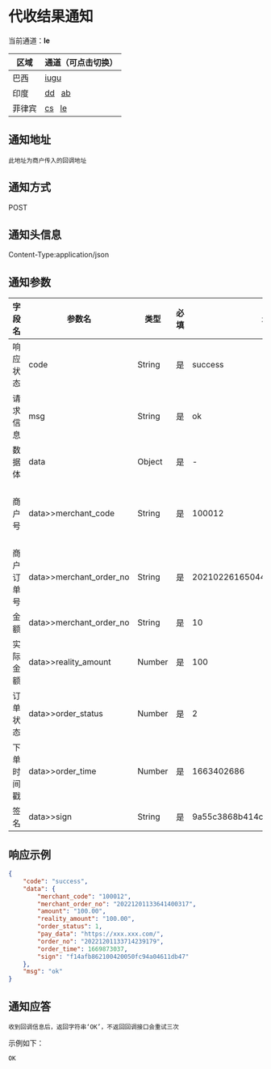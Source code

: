 
# 代收结果通知

当前通道：**le**

| 区域 | 通道（可点击切换）                                           |
| --- |-----------------------------------------------------|
| 巴西 | [iugu](代收结果通知.html)                                 |
| 印度 | [dd](代收结果通知(dd).html)&nbsp;&nbsp; [ab](代收结果通知(ab).html) |
| 菲律宾 | [cs](代收结果通知(cs).html)&nbsp;&nbsp; [le](代收结果通知(le).html) |

## 通知地址
`此地址为商户传入的回调地址`

## 通知方式
POST

## 通知头信息
Content-Type:application/json

## 通知参数

|字段名| 参数名 | 类型  | 必填  | 示例值 | 描述  |
|-----|-------------------------|-----|-----|-----|-----|
|响应状态|code|String|是|success| success/fail|
|请求信息|msg|String|是|ok|返回的请求信息|
|数据体| data|Object|是|-|以下为数据体属性|
|商户号| data>>merchant_code | String | 是 | 100012 | 商户后台分配的商户号(商户系统->账户信息获取) |
|商户订单号|data>>merchant_order_no|String|是|20210226165044236|商户系统商户订单号，要求32个字符内|
|金额| data>>merchant_order_no |	String|	是|10|单位(元)|
|实际金额| data>>reality_amount|Number|是|100|单位(元)|
|订单状态| data>>order_status|Number|是|2|参数说明|
|下单时间戳| data>>order_time|Number|是|1663402686|精确到秒|
|签名|data>>sign|String|是|9a55c3868b414cdc740068420a2d3q00|[签名算法](../rule/签名算法.html)|

## 响应示例

```json
{
    "code": "success",
    "data": {
        "merchant_code": "100012",
        "merchant_order_no": "20221201133641400317",
        "amount": "100.00",
        "reality_amount": "100.00",
        "order_status": 1,
        "pay_data": "https://xxx.xxx.com/",
        "order_no": "20221201133714239179",
        "order_time": 1669873037,
        "sign": "f14afb862100420050fc94a04611db47"
    },
    "msg": "ok"
}
```

## 通知应答

`收到回调信息后，返回字符串‘OK’，不返回回调接口会重试三次`

示例如下：

```
OK
```